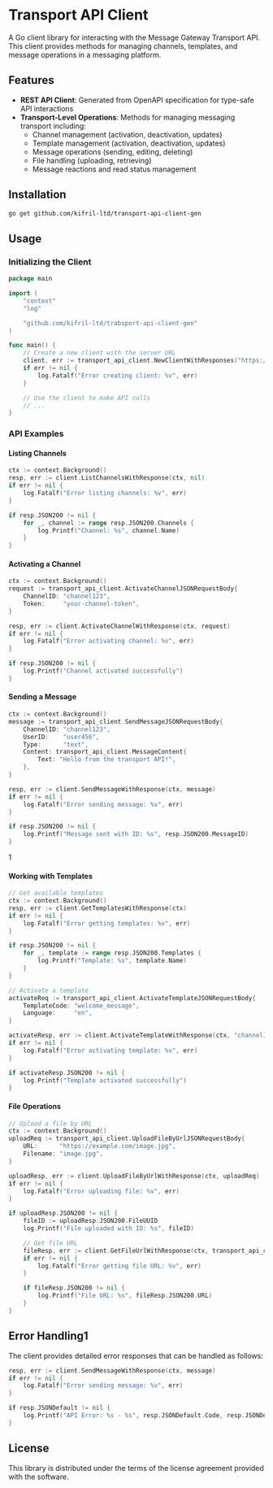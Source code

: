 # Transport API Client

A Go client library for interacting with the Message Gateway Transport API. This client provides methods for managing channels, templates, and message operations in a messaging platform.

## Features

- **REST API Client**: Generated from OpenAPI specification for type-safe API interactions
- **Transport-Level Operations**: Methods for managing messaging transport including:
  - Channel management (activation, deactivation, updates)
  - Template management (activation, deactivation, updates)
  - Message operations (sending, editing, deleting)
  - File handling (uploading, retrieving)
  - Message reactions and read status management

## Installation

```bash
go get github.com/kifril-ltd/transport-api-client-gen
```

## Usage

### Initializing the Client

```go
package main

import (
    "context"
    "log"

    "github.com/kifril-ltd/trabsport-api-client-gen"
)

func main() {
    // Create a new client with the server URL
    client, err := transport_api_client.NewClientWithResponses("https://api.example.com")
    if err != nil {
        log.Fatalf("Error creating client: %v", err)
    }

    // Use the client to make API calls
    // ...
}
```

### API Examples

#### Listing Channels

```go
ctx := context.Background()
resp, err := client.ListChannelsWithResponse(ctx, nil)
if err != nil {
    log.Fatalf("Error listing channels: %v", err)
}

if resp.JSON200 != nil {
    for _, channel := range resp.JSON200.Channels {
        log.Printf("Channel: %s", channel.Name)
    }
}
```

#### Activating a Channel

```go
ctx := context.Background()
request := transport_api_client.ActivateChannelJSONRequestBody{
    ChannelID: "channel123",
    Token:     "your-channel-token",
}

resp, err := client.ActivateChannelWithResponse(ctx, request)
if err != nil {
    log.Fatalf("Error activating channel: %v", err)
}

if resp.JSON200 != nil {
    log.Printf("Channel activated successfully")
}
```

#### Sending a Message

```go
ctx := context.Background()
message := transport_api_client.SendMessageJSONRequestBody{
    ChannelID: "channel123",
    UserID:    "user456",
    Type:      "text",
    Content: transport_api_client.MessageContent{
        Text: "Hello from the transport API!",
    },
}

resp, err := client.SendMessageWithResponse(ctx, message)
if err != nil {
    log.Fatalf("Error sending message: %v", err)
}

if resp.JSON200 != nil {
    log.Printf("Message sent with ID: %s", resp.JSON200.MessageID)
}
```
1
#### Working with Templates

```go
// Get available templates
ctx := context.Background()
resp, err := client.GetTemplatesWithResponse(ctx)
if err != nil {
    log.Fatalf("Error getting templates: %v", err)
}

if resp.JSON200 != nil {
    for _, template := range resp.JSON200.Templates {
        log.Printf("Template: %s", template.Name)
    }
}

// Activate a template
activateReq := transport_api_client.ActivateTemplateJSONRequestBody{
    TemplateCode: "welcome_message",
    Language:     "en",
}

activateResp, err := client.ActivateTemplateWithResponse(ctx, "channel123", activateReq)
if err != nil {
    log.Fatalf("Error activating template: %v", err)
}

if activateResp.JSON200 != nil {
    log.Printf("Template activated successfully")
}
```

#### File Operations

```go
// Upload a file by URL
ctx := context.Background()
uploadReq := transport_api_client.UploadFileByUrlJSONRequestBody{
    URL:      "https://example.com/image.jpg",
    Filename: "image.jpg",
}

uploadResp, err := client.UploadFileByUrlWithResponse(ctx, uploadReq)
if err != nil {
    log.Fatalf("Error uploading file: %v", err)
}

if uploadResp.JSON200 != nil {
    fileID := uploadResp.JSON200.FileUUID
    log.Printf("File uploaded with ID: %s", fileID)

    // Get file URL
    fileResp, err := client.GetFileUrlWithResponse(ctx, transport_api_client.FileUUIDPath(fileID))
    if err != nil {
        log.Fatalf("Error getting file URL: %v", err)
    }

    if fileResp.JSON200 != nil {
        log.Printf("File URL: %s", fileResp.JSON200.URL)
    }
}
```

## Error Handling1

The client provides detailed error responses that can be handled as follows:

```go
resp, err := client.SendMessageWithResponse(ctx, message)
if err != nil {
    log.Fatalf("Error sending message: %v", err)
}

if resp.JSONDefault != nil {
    log.Printf("API Error: %s - %s", resp.JSONDefault.Code, resp.JSONDefault.Message)
}
```

## License

This library is distributed under the terms of the license agreement provided with the software.

